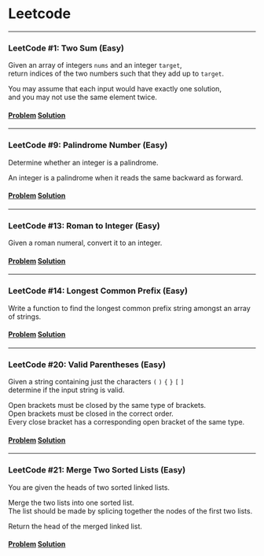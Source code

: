 # Leetcode

<hr>

### LeetCode #1: Two Sum (Easy)

Given an array of integers `nums` and an integer `target`,    
return indices of the two numbers such that they add up to `target`.

You may assume that each input would have exactly one solution,  
and you may not use the same element twice.

#### [Problem](https://leetcode.com/problems/two-sum/description/) [Solution](TwoSum/TwoSum/Program.cs)

<hr>

### LeetCode #9: Palindrome Number (Easy)

Determine whether an integer is a palindrome.  

An integer is a palindrome when it reads the same backward as forward.

#### [Problem](https://leetcode.com/problems/palindrome-number/) [Solution](PalindromeNumber/PalindromeNumber/Program.cs)

<hr>

### LeetCode #13: Roman to Integer (Easy)

Given a roman numeral, convert it to an integer.

#### [Problem](https://leetcode.com/problems/roman-to-integer/) [Solution](RomanToInteger/RomanToInteger/Program.cs)

<hr>

### LeetCode #14: Longest Common Prefix (Easy)

Write a function to find the longest common prefix string amongst an array of strings.  

#### [Problem](https://leetcode.com/problems/longest-common-prefix/) [Solution](LongestCommonPrefix/LongestCommonPrefix/Program.cs)

<hr>

### LeetCode #20: Valid Parentheses (Easy)

Given a string containing just the characters `(` `)` `{` `}` `[` `]`  
determine if the input string is valid. 

Open brackets must be closed by the same type of brackets.  
Open brackets must be closed in the correct order.  
Every close bracket has a corresponding open bracket of the same type.

#### [Problem](https://leetcode.com/problems/valid-parentheses/) [Solution](ValidParentheses\ValidParentheses\Program.cs)

<hr>

### LeetCode #21: Merge Two Sorted Lists (Easy)

You are given the heads of two sorted linked lists.

Merge the two lists into one sorted list.   
The list should be made by splicing together the nodes of the first two lists.

Return the head of the merged linked list.

#### [Problem](https://leetcode.com/problems/merge-two-sorted-lists/) [Solution](MergeTwoSortedLists\MergeTwoSortedLists\Program.cs)